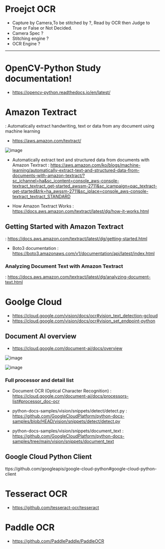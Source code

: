 # Proejct OCR
- Capture by Camera,To be stitched by ?, Read by OCR then Judge to True or False or Not Decided.
- Camera Spec ?
- Stitching engine ?
- OCR Engine ?

---

# OpenCV-Python Study documentation!
- https://opencv-python.readthedocs.io/en/latest/


# Amazon Textract

: Automatically extract handwriting, text or data from any document using machine learning
- https://aws.amazon.com/textract/

![image](https://user-images.githubusercontent.com/28507261/209935055-33756b2c-c0d2-42ce-916f-ab8457882ae3.png)

- Automatically extract text and structured data from documents with Amazon Textract
 : https://aws.amazon.com/ko/blogs/machine-learning/automatically-extract-text-and-structured-data-from-documents-with-amazon-textract/?sc_ichannel=ha&sc_icontent=console_aws-console-textract_textract_get-started_awssm-2711&sc_icampaign=pac_textract-get-started&trk=ha_awssm-2711&sc_iplace=console_aws-console-textract_textract_STANDARD

- How Amazon Textract Works
 : https://docs.aws.amazon.com/textract/latest/dg/how-it-works.html

## Getting Started with Amazon Textract
 : https://docs.aws.amazon.com/textract/latest/dg/getting-started.html

- Boto3 documentation
 : https://boto3.amazonaws.com/v1/documentation/api/latest/index.html

### Analyzing Document Text with Amazon Textract
 : https://docs.aws.amazon.com/textract/latest/dg/analyzing-document-text.html
 
 
 

# Goolge Cloud 

- https://cloud.google.com/vision/docs/ocr#vision_text_detection-gcloud
- https://cloud.google.com/vision/docs/ocr#vision_set_endpoint-python

## Document AI overview
- https://cloud.google.com/document-ai/docs/overview

![image](https://user-images.githubusercontent.com/28507261/210165808-bc405544-a6dc-4cc0-8a02-40c8d8b207e0.png)

![image](https://user-images.githubusercontent.com/28507261/210165885-45d98f63-f626-455b-824d-be1ae3a6b041.png)

### Full processor and detail list
- Document OCR (Optical Character Recognition)
 : https://cloud.google.com/document-ai/docs/processors-list#processor_doc-ocr

- python-docs-samples/vision/snippets/detect/detect.py 
 : https://github.com/GoogleCloudPlatform/python-docs-samples/blob/HEAD/vision/snippets/detect/detect.py
 
- python-docs-samples/vision/snippets/document_text 
 : https://github.com/GoogleCloudPlatform/python-docs-samples/tree/main/vision/snippets/document_text
## Google Cloud Python Client
  ttps://github.com/googleapis/google-cloud-python#google-cloud-python-client


# Tesseract OCR
- https://github.com/tesseract-ocr/tesseract



# Paddle OCR 
- https://github.com/PaddlePaddle/PaddleOCR


